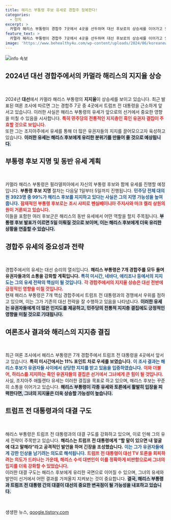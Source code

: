 ```yaml
---
title: 해리스 부통령 후보 유세로 경합주 정복한다!
categories:
  - 정치
excerpt: >
  카멀라 해리스 부통령이 경합주 7곳에서 4곳을 선두하며 대선 후보로의 상승세를 이어가고 있다. 다음주 부통령 후보 발표와 함께 동반 유세에 나선다!
feature_text: >
  카멀라 해리스 부통령이 경합주 7곳에서 4곳을 선두하며 대선 후보로의 상승세를 이어가고 있다. 다음주 부통령 후보 발표와 함께 동반 유세에 나선다!
image: 'https://www.behealthy4u.com/wp-content/uploads/2024/06/koreanews.jpg'
---
```


<p><img src="https://www.behealthy4u.com/wp-content/uploads/2024/06/koreanews.jpg" alt="info 속보" /></p>

<h2 data-ke-size="size26">2024년 대선 경합주에서의 카멀라 해리스의 지지율 상승</h2>

<p data-ke-size="size16">&nbsp;</p>

<p>2024년 <b>대선</b>에서 카멀라 해리스 부통령의 <b>지지율</b>이 상승세를 보이고 있습니다. 최근 발표된 여론 조사에 따르면 그는 경합주 7곳 중 4곳에서 트럼프 전 대통령을 근소하게 앞서고 있습니다. 이러한 사실은 해리스 부통령의 유세가 앞으로의 선거에서 중요한 영향을 미칠 수 있음을 시사합니다. <b><span style="color: #ee2323;">특히 민주당의 전통적인 지지층인 흑인 유권자 결집이 주효할 것으로 보입니다.</span></b><br> 또한 그는 조지아주에서 유세를 통해 더 많은 유권자들의 지지를 끌어모으고자 육성하고 있습니다. <b><span style="background-color: #21538527;">이러한 유세는 해리스 후보에게 유리한 분위기를 만들어 줄 것으로 예상됩니다.</span></b><br> </p>

<h2 data-ke-size="size26">부통령 후보 지명 및 동반 유세 계획</h2>

<p data-ke-size="size16">&nbsp;</p>

<p>카멀라 해리스 부통령은 필라델피아에서 자신의 부통령 후보와 함께 유세를 진행할 예정입니다. <b>부통령 후보 지명</b> 절차는 다음달 1일부터 5일까지 진행됩니다. <b><span style="color: #1a5490;">민주당 전체 대의원 3923명 중 99%가 해리스 후보를 지지하고 있다는 사실은 그의 지명 가능성을 높여줍니다.</span></b> <b><span style="color: #ee2323;">잠재적인 부통령 후보로는 조시 샤피로 펜실베이니아 주지사와 마크 켈리 상원의원이 거론되고 있습니다.</span></b><br> 이들을 포함한 여러 후보군은 해리스의 동반 유세에서 어떤 역할을 할지 주목됩니다. <b><span style="background-color: #21538527;">부통령 후보 발표가 이르면 5일 이뤄질 것으로 보이며, 이는 해리스 후보에게 더욱 유리한 상황을 연출할 수 있습니다.</span></b><br></p>

<h2 data-ke-size="size26">경합주 유세의 중요성과 전략</h2>

<p data-ke-size="size16">&nbsp;</p>

<p>경합주에서의 유세는 대선 승리의 열쇠입니다. <b>해리스 부통령은 7개 경합주를 모두 돌며 유권자들과의 소통을 강화할 계획입니다.</b> <b><span style="color: #1a5490;">특히 미시간, 네바다, 애리조나 등에서의 지지도는 그의 유세 전략의 핵심이 될 것입니다.</span></b> <b><span style="color: #ee2323;">각 경합주에서의 지지율 상승은 대선 전반에 긍정적인 영향을 미칠 것입니다.</span></b><br> 현재 해리스 부통령은 7개 핵심 경합주에서 트럼프 전 대통령과의 경쟁에서 우위를 점하고 있으며, 이는 그가 기존의 대선 전략을 잘 수행하고 있음을 나타냅니다. <b><span style="background-color: #21538527;">이러한 유세는 유권자들에게 더 많은 인지도를 제공하고, 민주당의 전통적 지지층 결집에도 긍정적인 영향을 미칠 것으로 기대됩니다.</span></b><br></p>

<h2 data-ke-size="size26">여론조사 결과와 해리스의 지지층 결집</h2>

<p data-ke-size="size16">&nbsp;</p>

<p>최근 여론 조사에서 해리스 부통령은 7개 경합주에서 트럼프 전 대통령을 4곳에서 앞서고 있습니다. <b>특히 미시간에서는 11% 포인트 차로 우세를 보였습니다.</b> <b><span style="color: #1a5490;">이 조사 결과는 해리스 후보가 유권자들 사이에서 상당한 지지를 받고 있음을 입증하였습니다.</span></b> <b><span style="color: #ee2323;">이와 더불어, 하리스를 지지하는 흑인 유권자들의 결집은 선거에서 그녀에게 큰 힘이 될 것입니다.</span></b><br> 사실, 조지아주 애틀랜타 유세는 이러한 결집을 목표로 하고 있으며, 해리스 후보는 꾸준히 소통을 이어가고 있습니다. <b><span style="background-color: #21538527;">해리스 부통령이 각종 유세와 토론에서 활발히 입장을 피력한다면, 그녀의 지지율은 더욱 상승할 가능성이 높습니다.</span></b><br></p>

<h2 data-ke-size="size26">트럼프 전 대통령과의 대결 구도</h2>

<p data-ke-size="size16">&nbsp;</p>

<p>해리스 부통령은 트럼프 전 대통령과의 대결 구도를 강화하고 있으며, 이로 인해 그의 유세 전략이 주목받고 있습니다. <b>해리스는 트럼프 전 대통령에게 “할 말이 있으면 내 얼굴에 대고 말해라”라고 공격적인 발언을 하며 긴장을 조성했습니다.</b> <b><span style="color: #1a5490;">이는 그가 유권자들에게 강한 인상을 남기려는 의도로 해석됩니다.</span></b> <b><span style="color: #ee2323;">트럼프 전 대통령이 대선 TV 토론을 회피하려는 의도가 드러나는 가운데, 해리스 수석 대변인이 이를 정확하게 비판함으로써 그녀의 입지를 더욱 강화할 수 있었습니다.</span></b><br> 이러한 대결 구도는 해리스 후보에게 유리한 국면으로 이어질 수 있으며, 그녀의 유세와 발언이 선거에서 어떤 결과를 가져올지 지켜보는 것이 중요합니다. <b><span style="background-color: #21538527;">결국, 해리스 부통령과 트럼프 전 대통령 간의 대결이 대선의 중요한 변곡점이 될 가능성을 내포하고 있습니다.</span></b><br></p>

<p data-ke-size="size16">&nbsp;</p>
생생한 뉴스, <a href="https://qoogle.tistory.com" rel="dofollow">qoogle.tistory.com</a>


